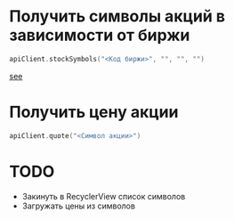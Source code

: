 # Получить символы акций в зависимости от биржи

```kotlin
apiClient.stockSymbols("<Код биржи>", "", "", "")
```
[see](https://docs.google.com/spreadsheets/d/1I3pBxjfXB056-g_JYf_6o3Rns3BV2kMGG1nCatb91ls/edit#gid=0)

# Получить цену акции

```kotlin
apiClient.quote("<Символ акции>")
```

# TODO

- Закинуть в RecyclerView список символов
- Загружать цены из символов
